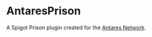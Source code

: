 # AntaresPrison
A Spigot Prison plugin created for the [Antares Network](https://playantares.com/).
